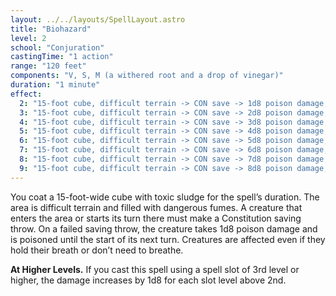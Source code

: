 ```yaml
---
layout: ../../layouts/SpellLayout.astro
title: "Biohazard"
level: 2
school: "Conjuration"
castingTime: "1 action"
range: "120 feet"
components: "V, S, M (a withered root and a drop of vinegar)"
duration: "1 minute"
effect:
  2: "15-foot cube, difficult terrain -> CON save -> 1d8 poison damage, poisoned until next turn"
  3: "15-foot cube, difficult terrain -> CON save -> 2d8 poison damage, poisoned until next turn"
  4: "15-foot cube, difficult terrain -> CON save -> 3d8 poison damage, poisoned until next turn"
  5: "15-foot cube, difficult terrain -> CON save -> 4d8 poison damage, poisoned until next turn"
  6: "15-foot cube, difficult terrain -> CON save -> 5d8 poison damage, poisoned until next turn"
  7: "15-foot cube, difficult terrain -> CON save -> 6d8 poison damage, poisoned until next turn"
  8: "15-foot cube, difficult terrain -> CON save -> 7d8 poison damage, poisoned until next turn"
  9: "15-foot cube, difficult terrain -> CON save -> 8d8 poison damage, poisoned until next turn"
---
```


You coat a 15-foot-wide cube with toxic sludge for the spell’s duration. The area is difficult terrain and filled with dangerous fumes. A creature that enters the area or starts its turn there must make a Constitution saving throw. On a failed saving throw, the creature takes 1d8 poison damage and is poisoned until the start of its next turn. Creatures are affected even if they hold their breath or don’t need to breathe.

**At Higher Levels.** If you cast this spell using a spell slot of 3rd level or higher, the damage increases by 1d8 for each slot level above 2nd.
